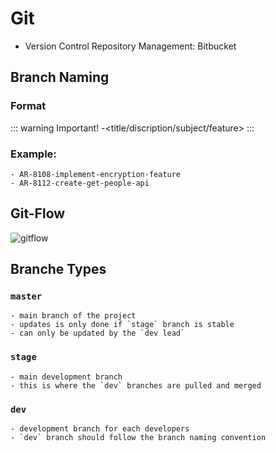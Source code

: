 # Git

- Version Control Repository Management: Bitbucket

## Branch Naming

### Format
::: warning Important!
    <JIRA Ticket ID>-<title/discription/subject/feature>
:::
    
### Example:
    - AR-8108-implement-encryption-feature
    - AR-8112-create-get-people-api

## Git-Flow
![gitflow](/assets/git-flow.jpg)

## Branche Types
### `master`
    - main branch of the project
    - updates is only done if `stage` branch is stable
    - can only be updated by the `dev lead`
### `stage`
    - main development branch
    - this is where the `dev` branches are pulled and merged
### `dev`
    - development branch for each developers
    - `dev` branch should follow the branch naming convention
